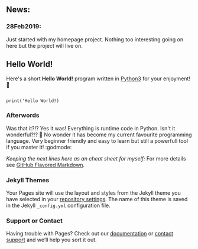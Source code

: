 ## News:

### 28Feb2019:
Just started with my homepage project. Nothing too interesting going on here but the project will live on.

## Hello World!

Here's a short **Hello World!** program written in [Python3](https://www.python.org/) for your enjoyment! :snake:

```python3

print('Hello World!)

``` 

### Afterwords

Was that it?!? Yes it was! Everything is runtime code in Python. Isn't it wonderful?!? :raised_hands:
No wonder it has become my current favourite programming language. Very beginner friendly and easy to learn but still a powerfull tool if you master it! :godmode:

*Keeping the next lines here as an cheat sheet for myself:*
For more details see [GitHub Flavored Markdown](https://guides.github.com/features/mastering-markdown/).

### Jekyll Themes

Your Pages site will use the layout and styles from the Jekyll theme you have selected in your [repository settings](https://github.com/jonbenronron/jonbenronron.github.io/settings). The name of this theme is saved in the Jekyll `_config.yml` configuration file.

### Support or Contact

Having trouble with Pages? Check out our [documentation](https://help.github.com/categories/github-pages-basics/) or [contact support](https://github.com/contact) and we’ll help you sort it out.
